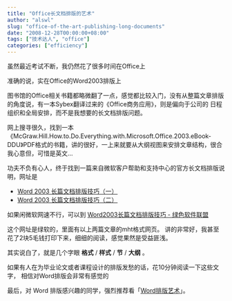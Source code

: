 ```yaml
---
title: "Office长文档排版的艺术"
author: "alswl"
slug: "office-of-the-art-publishing-long-documents"
date: "2008-12-28T00:00:00+08:00"
tags: ["技术达人", "office"]
categories: ["efficiency"]
---
```


虽然最近考试不断，我仍然花了很多时间在Office上

准确的说，实在Office的Word2003排版上

图书馆的Office相关书籍都略微翻了一点，感觉都比较入门，没有从整篇文章排版的角度说，有一本Sybex翻译过来的《Office商务应用》，则是偏向于公司的
日程组织和全局安排，而不是我想要的长文档排版问题。

网上搜寻很久，找到一本《McGraw.Hill.How.to.Do.Everything.with.Microsoft.Office.2003.eBook-
DDU》PDF格式的书籍，讲的很好，一上来就要从大纲视图来安排文章结构，很合我心意但，可惜是英文...

功夫不负有心人，终于找到一篇来自微软客户帮助和支持中心的官方长文档排版说明，网址是

*   [Word 2003 长篇文档排版技巧（一）](https://support.microsoft.com/zh-cn/help/890700)
*   [Word 2003 长篇文档排版技巧（二）](https://support.microsoft.com/zh-cn/help/890701)

如果闲微软网速不行，可以到
[Word2003长篇文档排版技巧 - 绿色软件联盟](http://www.xdowns.com/soft/188/215/2006/Soft_27802.html)

这个网址是绿软的，里面有以上两篇文章的mht格式网页。
讲的非常好，我甚至花了2块5毛钱打印下来，细细的阅读，感觉果然是受益匪浅。

其实说白了，就是几个字眼 **格式** / **样式** / **节** / **大纲** 。

如果有人在为毕业论文或者课程设计的排版发愁的话，花10分钟阅读一下这些文字，
相信对Word排版会非常有感觉的

最后，对 Word 排版感兴趣的同学，强烈推荐看「[Word排版艺术](https://book.douban.com/subject/1193565/)」。
